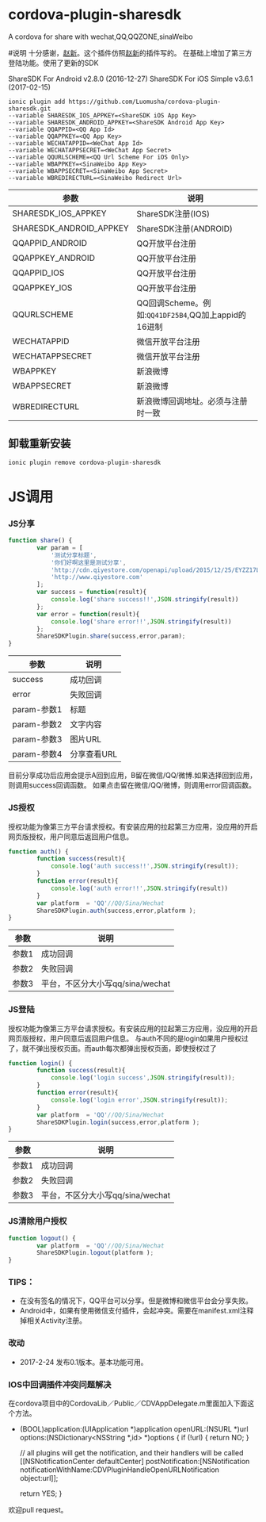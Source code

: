 # cordova-plugin-sharesdk
A cordova for share with wechat,QQ,QQZONE,sinaWeibo


#说明
十分感谢，[赵新](https://github.com/raistlinzx)。这个插件仿照[赵新](https://github.com/raistlinzx/cordova-plugin-sharesdk)的插件写的。
在基础上增加了第三方登陆功能。使用了更新的SDK

ShareSDK For Android v2.8.0 (2016-12-27)
ShareSDK For iOS Simple v3.6.1 (2017-02-15)
```
ionic plugin add https://github.com/Luomusha/cordova-plugin-sharesdk.git 
--variable SHARESDK_IOS_APPKEY=<ShareSDK iOS App Key> 
--variable SHARESDK_ANDROID_APPKEY=<ShareSDK Android App Key> 
--variable QQAPPID=<QQ App Id> 
--variable QQAPPKEY=<QQ App Key> 
--variable WECHATAPPID=<WeChat App Id> 
--variable WECHATAPPSECRET=<WeChat App Secret> 
--variable QQURLSCHEME=<QQ Url Scheme For iOS Only> 
--variable WBAPPKEY=<SinaWeibo App Key> 
--variable WBAPPSECRET=<SinaWeibo App Secret> 
--variable WBREDIRECTURL=<SinaWeibo Redirect Url>
```

|参数                         |说明                                 |
|-----------------------------|-------------------------------------|
|SHARESDK_IOS_APPKEY          |ShareSDK注册(IOS)                    |
|SHARESDK_ANDROID_APPKEY      |ShareSDK注册(ANDROID)                |
|QQAPPID_ANDROID              |QQ开放平台注册                       |
|QQAPPKEY_ANDROID             |QQ开放平台注册                       |
|QQAPPID_IOS                  |QQ开放平台注册                       |
|QQAPPKEY_IOS                 |QQ开放平台注册                                          |
|QQURLSCHEME                  |QQ回调Scheme。例如:`QQ41DF25B4`,QQ加上appid的16进制     |
|WECHATAPPID                  |微信开放平台注册                     |
|WECHATAPPSECRET              |微信开放平台注册                     |
|WBAPPKEY                     |新浪微博                             |
|WBAPPSECRET                  |新浪微博                             |
|WBREDIRECTURL                |新浪微博回调地址。必须与注册时一致   |

## 卸载重新安装

```sh
ionic plugin remove cordova-plugin-sharesdk
```


# JS调用
### JS分享
```js
function share() {
        var param = [
            '测试分享标题',
            '你们好啊这里是测试分享',
            'http://cdn.qiyestore.com/openapi/upload/2015/12/25/EYZZ17L785.png',
            'http://www.qiyestore.com'
        ];
        var success = function(result){
            console.log('share success!!',JSON.stringify(result))
        };
        var error = function(result){
            console.log('share error!!',JSON.stringify(result))
        };
	    ShareSDKPlugin.share(success,error,param);
}
```
|参数|说明|
|---|---|
|success|成功回调|
|error|失败回调|
|param-参数1|标题|
|param-参数2|文字内容|
|param-参数3|图片URL|
|param-参数4|分享查看URL|

目前分享成功后应用会提示A回到应用，B留在微信/QQ/微博.如果选择回到应用，则调用success回调函数。
如果点击留在微信/QQ/微博，则调用error回调函数。


### JS授权
授权功能为像第三方平台请求授权。有安装应用的拉起第三方应用，没应用的开启网页版授权，用户同意后返回用户信息。
```js
function auth() {
        function success(result){
            console.log('auth success!!',JSON.stringify(result));
        }
        function error(result){
            console.log('auth error!!',JSON.stringify(result))
        }
        var platform  = 'QQ'//QQ/Sina/Wechat
        ShareSDKPlugin.auth(success,error,platform );
}

```
|参数|说明|
|---|---|
|参数1|成功回调|
|参数2|失败回调|
|参数3|平台，不区分大小写qq/sina/wechat|
### JS登陆

授权功能为像第三方平台请求授权。有安装应用的拉起第三方应用，没应用的开启网页版授权，用户同意后返回用户信息。
与auth不同的是login如果用户授权过了，就不弹出授权页面。而auth每次都弹出授权页面，即使授权过了
```js
function login() {
        function success(result){
            console.log('login success',JSON.stringify(result));
        }
        function error(result){
            console.log('login error',JSON.stringify(result));
        }
        var platform  = 'QQ'//QQ/Sina/Wechat
        ShareSDKPlugin.login(success,error,platform );
}
```
|参数|说明|
|---|---|
|参数1|成功回调|
|参数2|失败回调|
|参数3|平台，不区分大小写qq/sina/wechat|



### JS清除用户授权

```js
function logout() {
        var platform  = 'QQ'//QQ/Sina/Wechat
        ShareSDKPlugin.logout(platform );
}
```



### TIPS：
 - 在没有签名的情况下，QQ平台可以分享。但是微博和微信平台会分享失败。
 - Android中，如果有使用微信支付插件，会起冲突。需要在manifest.xml注释掉相关Activity注册。

### 改动
 - 2017-2-24 发布0.1版本。基本功能可用。

### IOS中回调插件冲突问题解决
在cordova项目中的CordovaLib／Public／CDVAppDelegate.m里面加入下面这个方法。

- (BOOL)application:(UIApplication *)application
openURL:(NSURL *)url
options:(NSDictionary<NSString *,id> *)options
{
  if (!url) {
    return NO;
  }

  // all plugins will get the notification, and their handlers will be called
  [[NSNotificationCenter defaultCenter] postNotification:[NSNotification notificationWithName:CDVPluginHandleOpenURLNotification object:url]];

  return YES;
}

欢迎pull request。
